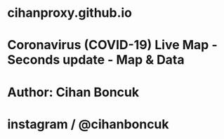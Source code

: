 # cihanproxy.github.io
# Coronavirus (COVID-19) Live Map - Seconds update - Map & Data
# Author: Cihan Boncuk 
# instagram / @cihanboncuk
